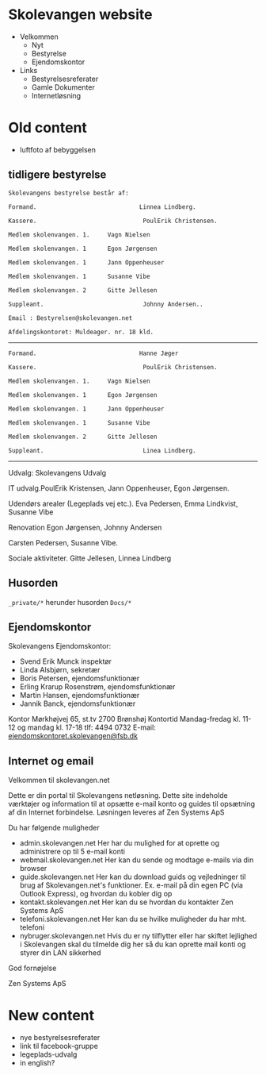 # Skolevangen website

- Velkommen
    - Nyt
    - Bestyrelse
    - Ejendomskontor
- Links
    - Bestyrelsesreferater
    - Gamle Dokumenter
    - Internetløsning

# Old content

- luftfoto af bebyggelsen

## tidligere bestyrelse

    Skolevangens bestyrelse består af:

    Formand.                             Linnea Lindberg.

    Kassere.                              PoulErik Christensen.

    Medlem skolenvangen. 1.     Vagn Nielsen

    Medlem skolenvangen. 1      Egon Jørgensen

    Medlem skolenvangen. 1      Jann Oppenheuser

    Medlem skolenvangen. 1      Susanne Vibe

    Medlem skolenvangen. 2      Gitte Jellesen

    Suppleant.                            Johnny Andersen..

    Email : Bestyrelsen@skolevangen.net

    Afdelingskontoret: Muldeager. nr. 18 kld.

-----



    Formand.                             Hanne Jæger

    Kassere.                              PoulErik Christensen.

    Medlem skolenvangen. 1.     Vagn Nielsen

    Medlem skolenvangen. 1      Egon Jørgensen

    Medlem skolenvangen. 1      Jann Oppenheuser

    Medlem skolenvangen. 1      Susanne Vibe

    Medlem skolenvangen. 2      Gitte Jellesen

    Suppleant.                            Linea Lindberg.

------
Udvalg:
Skolevangens Udvalg

 IT udvalg.PoulErik Kristensen, Jann Oppenheuser,               Egon Jørgensen.

Udendørs arealer (Legeplads vej etc.).                                    Eva Pedersen, Emma Lindkvist, Susanne Vibe 

Renovation Egon Jørgensen, Johnny Andersen

Carsten Pedersen, Susanne Vibe.

Sociale aktiviteter. Gitte Jellesen, Linnea Lindberg

## Husorden
`_private/*` herunder husorden
`Docs/*` 

## Ejendomskontor

Skolevangens Ejendomskontor:
- Svend Erik Munck inspektør
- Linda Alsbjørn, sekretær
- Boris  Petersen, ejendomsfunktionær
- Erling Krarup Rosenstrøm, ejendomsfunktionær
- Martin Hansen, ejendomsfunktionær
- Jannik Banck, ejendomsfunktionær

Kontor Mørkhøjvej 65, st.tv 2700 Brønshøj Kontortid Mandag-fredag kl. 11-12 og mandag kl. 17-18
tlf: 4494 0732
E-mail: ejendomskontoret.skolevangen@fsb.dk

## Internet og email

Velkommen til skolevangen.net

Dette er din portal til Skolevangens netløsning. Dette site indeholde værktøjer og information til at opsætte e-mail konto og guides til opsætning af din Internet forbindelse. Løsningen leveres af Zen Systems ApS

Du har følgende muligheder

- admin.skolevangen.net Her har du mulighed for at oprette og administrere op til 5 e-mail konti
- webmail.skolevangen.net Her kan du sende og modtage e-mails via din browser
- guide.skolevangen.net Her kan du download guids og vejledninger til brug af Skolevangen.net's funktioner. Ex. e-mail på din egen PC (via Outlook Express), og hvordan du kobler dig op
- kontakt.skolevangen.net Her kan du se hvordan du kontakter Zen Systems ApS
- telefoni.skolevangen.net Her kan du se hvilke muligheder du har mht. telefoni
- nybruger.skolevangen.net Hvis du er ny tilflytter eller har skiftet lejlighed i Skolevangen skal du tilmelde dig her så du kan oprette mail konti og styrer din LAN sikkerhed 

God fornøjelse

Zen Systems ApS
      

# New content

- nye bestyrelsesreferater
- link til facebook-gruppe
- legeplads-udvalg
- in english?
